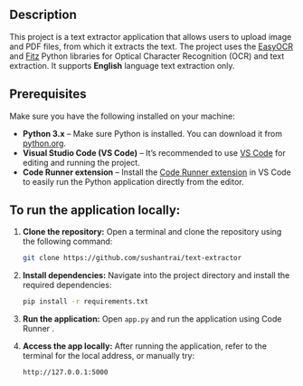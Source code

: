 ## Description

This project is a text extractor application that allows users to upload image and PDF files, from which it extracts the text. The project uses the [EasyOCR](https://pypi.org/project/easyocr/) and [Fitz](https://pypi.org/project/fitz/) Python libraries for Optical Character Recognition (OCR) and text extraction. It supports **English** language text extraction only.

## Prerequisites

Make sure you have the following installed on your machine:
- **Python 3.x** – Make sure Python is installed. You can download it from [python.org](https://www.python.org/downloads/).
- **Visual Studio Code (VS Code)** – It’s recommended to use [VS Code](https://code.visualstudio.com/) for editing and running the project.
- **Code Runner extension** – Install the [Code Runner extension](https://marketplace.visualstudio.com/items?itemName=formulahendry.code-runner) in VS Code to easily run the Python application directly from the editor.

## To run the application locally:

1. **Clone the repository:**
   Open a terminal and clone the repository using the following command:
   ```bash
   git clone https://github.com/sushantrai/text-extractor
   ```

2. **Install dependencies:**
   Navigate into the project directory and install the required dependencies:
   ```bash
   pip install -r requirements.txt
   ```

3. **Run the application:**
   Open `app.py` and run the application using Code Runner .

4. **Access the app locally:**
   After running the application, refer to the terminal for the local address, or manually try:
   ```bash
   http://127.0.0.1:5000
   ```


